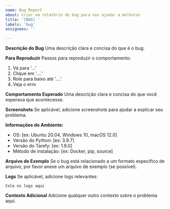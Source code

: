 ```yaml
---
name: Bug Report
about: Criar um relatório de bug para nos ajudar a melhorar
title: '[BUG] '
labels: 'bug'
assignees: ''

---
```


**Descrição do Bug**
Uma descrição clara e concisa do que é o bug.

**Para Reproduzir**
Passos para reproduzir o comportamento:
1. Vá para '...'
2. Clique em '....'
3. Role para baixo até '....'
4. Veja o erro

**Comportamento Esperado**
Uma descrição clara e concisa do que você esperava que acontecesse.

**Screenshots**
Se aplicável, adicione screenshots para ajudar a explicar seu problema.

**Informações do Ambiente:**
 - OS: [ex: Ubuntu 20.04, Windows 10, macOS 12.0]
 - Versão do Python: [ex: 3.9.7]
 - Versão do Tarefy: [ex: 1.9.0]
 - Método de instalação: [ex: Docker, pip, source]

**Arquivo de Exemplo**
Se o bug está relacionado a um formato específico de arquivo, por favor anexe um arquivo de exemplo (se possível).

**Logs**
Se aplicável, adicione logs relevantes:
```
Cole os logs aqui
```

**Contexto Adicional**
Adicione qualquer outro contexto sobre o problema aqui.